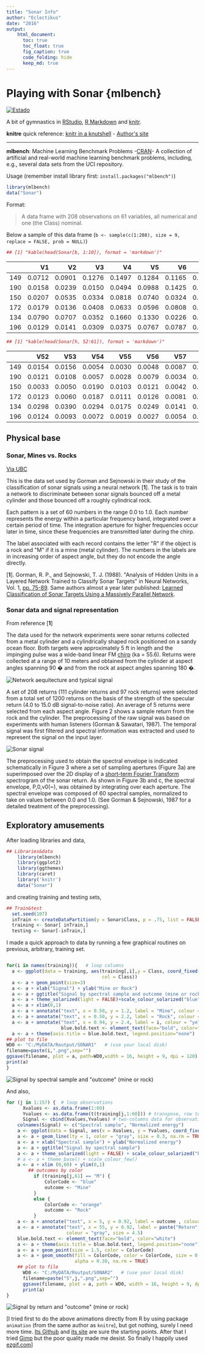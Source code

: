 ```yaml
---
title: "Sonar Info"
author: "Eclectikus"
date: "2016"
output:
    html_document:
      toc: true
      toc_float: true
      fig_caption: true
      code_folding: hide
      keep_md: true
---
```


# Playing with Sonar {mlbench}

[![Estado](https://img.shields.io/badge/Status-For%20reference-lightgrey.svg?style=for-the-badge&logo=appveyor)](https://github.com/Eclectikus/playingsonar)

A bit of gymnastics in [RStudio](https://www.rstudio.com/), [R Markdown](http://rmarkdown.rstudio.com/) and [knitr](https://cran.r-project.org/web/packages/knitr/index.html).

**knitre** quick reference: [knitr in a knutshell](http://kbroman.org/knitr_knutshell/) - [Author's site](http://yihui.name/knitr/)

---

**mlbench**: Machine Learning Benchmark Problems -[CRAN](https://cran.r-project.org/web/packages/mlbench/index.html)- A collection of artificial and real-world machine learning benchmark problems, including, e.g., several data sets from the UCI repository.

Usage (remember install library first: `install.packages("mlbench")`)

``` r
library(mlbench)
data("Sonar")
```

Format:

> A data frame with 208 observations on 61 variables, all numerical and one (the Class) nominal.

Below a sample of this data frame (`b <- sample(c(1:208), size = 9, replace = FALSE, prob = NULL)`)

``` r
## [1] "kable(head(Sonar[b, 1:10]), format = 'markdown')"
```

|    |     V1|     V2|     V3|     V4|     V5|     V6|     V7|     V8|     V9|    V10|
|:---|------:|------:|------:|------:|------:|------:|------:|------:|------:|------:|
|149 | 0.0712| 0.0901| 0.1276| 0.1497| 0.1284| 0.1165| 0.1285| 0.1684| 0.1830| 0.2127|
|190 | 0.0158| 0.0239| 0.0150| 0.0494| 0.0988| 0.1425| 0.1463| 0.1219| 0.1697| 0.1923|
|150 | 0.0207| 0.0535| 0.0334| 0.0818| 0.0740| 0.0324| 0.0918| 0.1070| 0.1553| 0.1234|
|172 | 0.0179| 0.0136| 0.0408| 0.0633| 0.0596| 0.0808| 0.2090| 0.3465| 0.5276| 0.5965|
|134 | 0.0790| 0.0707| 0.0352| 0.1660| 0.1330| 0.0226| 0.0771| 0.2678| 0.5664| 0.6609|
|196 | 0.0129| 0.0141| 0.0309| 0.0375| 0.0767| 0.0787| 0.0662| 0.1108| 0.1777| 0.2245|

``` r
## [1] "kable(head(Sonar[h, 52:61]), format = 'markdown')"
```



|    |    V52|    V53|    V54|    V55|    V56|    V57|    V58|    V59|    V60|Class |
|:---|------:|------:|------:|------:|------:|------:|------:|------:|------:|:-----|
|149 | 0.0154| 0.0156| 0.0054| 0.0030| 0.0048| 0.0087| 0.0101| 0.0095| 0.0068|M     |
|190 | 0.0121| 0.0108| 0.0057| 0.0028| 0.0079| 0.0034| 0.0046| 0.0022| 0.0021|M     |
|150 | 0.0033| 0.0050| 0.0190| 0.0103| 0.0121| 0.0042| 0.0090| 0.0070| 0.0099|M     |
|172 | 0.0123| 0.0060| 0.0187| 0.0111| 0.0126| 0.0081| 0.0155| 0.0160| 0.0085|M     |
|134 | 0.0298| 0.0390| 0.0294| 0.0175| 0.0249| 0.0141| 0.0073| 0.0025| 0.0101|M     |
|196 | 0.0124| 0.0093| 0.0072| 0.0019| 0.0027| 0.0054| 0.0017| 0.0024| 0.0029|M     |

## Physical base

### Sonar, Mines vs. Rocks
[Via UBC](http://ugrad.stat.ubc.ca/R/library/mlbench/html/Sonar.html)

This is the data set used by Gorman and Sejnowski in their study of the classification of sonar signals using a neural network [**1**]. The task is to train a network to discriminate between sonar signals bounced off a metal cylinder and those bounced off a roughly cylindrical rock.

Each pattern is a set of 60 numbers in the range 0.0 to 1.0. Each number represents the energy within a particular frequency band, integrated over a certain period of time. The integration aperture for higher frequencies occur later in time, since these frequencies are transmitted later during the chirp.

The label associated with each record contains the letter "R" if the object is a rock and "M" if it is a mine (metal cylinder). The numbers in the labels are in increasing order of aspect angle, but they do not encode the angle directly.

[**1**]. Gorman, R. P., and Sejnowski, T. J. (1988). "Analysis of Hidden Units in a Layered Network Trained to Classify Sonar Targets" in Neural Networks, Vol. 1, [pp. 75-89](http://citeseerx.ist.psu.edu/viewdoc/download?doi=10.1.1.299.8959&rep=rep1&type=pdf). Same authors almost a year later published: [Learned Classification of Sonar Targets Using a Massively Parallel Network](https://papers.cnl.salk.edu/PDFs/Learned%20Classification%20of%20Sonar%20Targets%20Using%20a%20Massively%20Parallel%20Network%201988-3231.pdf).



### Sonar data and signal representation
From reference [**1**]

The data used for the network experiments were sonar returns collected from a metal cylinder and a cylindrically shaped rock positioned on a sandy ocean floor. Both targets were approximately 5 ft in length and the impinging pulse was a wide-band linear FM [chirp](https://en.wikipedia.org/wiki/Chirp) (ka = 55.6). Returns were collected at a range of 10 meters and obtained from the cylinder at aspect angles spanning 90 � and from the rock at aspect angles spanning 180 �.

![Network aequitecture and typical signal](https://raw.githubusercontent.com/Eclectikus/playingsonar/master/Figures/PhysicsSchemw.png)

A set of 208 returns (111 cylinder returns and 97 rock returns) were selected from a total set of 1200 returns on the basis of the strength of the specular return (4.0 to 15.0 dB signal-to-noise ratio). An average of 5 returns were selected from each aspect angle. Figure 2 shows a sample return from the rock and the cylinder. The preprocessing of the raw signal was based on experiments with human listeners (Gorman & Sawatari, 1987). The temporal signal was first filtered and spectral information was extracted and used to represent the signal on the input layer.

![Sonar signal](https://raw.githubusercontent.com/Eclectikus/playingsonar/master/Figures/SonarSignal.png)

The preprocessing used to obtain the spectral envelope is indicated schematically in Figure 3 where a set of sampling apertures (Figure 3a) are superimposed over the 2D display of a [short-term Fourier Transform](https://en.wikipedia.org/wiki/Short-time_Fourier_transform) spectrogram of the sonar return. As shown in Figure 3b and c, the spectral envelope, P,0,v0(~), was obtained by integrating over each aperture. The spectral envelope was composed of 60 spectral samples, normalized to take on values between 0.0 and 1.0. (See Gorman & Sejnowski, 1987 for a detailed treatment of the preprocessing).

## Exploratory amusements

After loading libraries and data,

```r
## Libraries&data
    library(mlbench)
    library(ggplot2)
    library(ggthemes)
    library(caret)
    library('knitr')
    data("Sonar")
```

and creating training and testing sets,

```r
## Train&test
  set.seed(107)
  inTrain <- createDataPartition(y = Sonar$Class, p = .75, list = FALSE)
  training <- Sonar[ inTrain,]
  testing <- Sonar[-inTrain,]
```

I made a quick approach to data by running a few graphical routines on previous, arbitrary, training set. 

```r

for(i in names(training)){   # loop columns
  a <- ggplot(data = training, aes(training[,i],y = Class, coord_fixed(),
                                   col = Class))
  a <- a + geom_point(size=3)
  a <- a + xlab("Signal") + ylab("Mine or Rock") 
  a <- a + ggtitle("Signal by spectral sample and outcome (mine or rock)")
  a <- a + theme_solarized(light = FALSE)+scale_colour_solarized("blue")
  a <- a + xlim(0,1)
  a <- a + annotate("text", x = 0.50, y = 1.2, label = "Mine", colour = "white")
  a <- a + annotate("text", x = 0.50, y = 2.2, label = "Rock", colour = "white")
  a <- a + annotate("text", x = 0.94, y = 2.4, label = i, colour = "yellow", size = 7.5)
                    blue.bold.text <- element_text(face="bold", color="white")
  a <- a + theme(axis.title = blue.bold.text, legend.position="none")
## plot to file
WD0 <- "C:/MyDATA/Routput/SONAR1"   # (use your local disk)
filename=paste(i,".png",sep="")
ggsave(filename, plot = a, path=WD0,width = 16, height = 9, dpi = 120)
print(a)
}
```

![*Signal by spectral sample and "outcome" (mine or rock)*](https://raw.githubusercontent.com/Eclectikus/playingsonar/master/Figures/Sonar1_1200xVia_ezgif.com.gif)

And also,

```r
for (j in 1:157) {  # loop observations
      Xvalues <- as.data.frame(1:60)
      Yvalues <- as.data.frame(t(training[j,1:60])) # transpose, row to column
      Signal <- cbind(Xvalues,Yvalues) # two-columns data for observation 'j'
    colnames(Signal) <- c("Spectral sample", "Normalized energy")
    a <- ggplot(data = Signal, aes(x = Xvalues, y = Yvalues, coord_fixed()))
    a <- a + geom_line(lty = 1, color = "gray", size = 0.3, na.rm = TRUE)
    a <- a + xlab("Spectral sample") + ylab("Normalized energy") 
    a <- a + ggtitle("Signal by spectral sample")
    a <- a + theme_solarized(light = FALSE) + scale_colour_solarized("blue")
    # a <- a + theme_base() + scale_colour_few()
    a <- a + xlim (0,60) + ylim(0,1)
        ## outcomes by color
          if (training[j,61] == "M") {
              ColorCode <- "blue"
              outcome <- "Mine"
          }
          else {
              ColorCode <- "orange"
              outcome <- "Rock"
          }
    a <- a + annotate("text", x = 5, y = 0.92, label = outcome , colour = ColorCode, size = 5.4)
    a <- a + annotate("text", x = 55, y = 0.92, label = paste("Return", j),
                      colour = "gray", size = 4.5)
    blue.bold.text <- element_text(face="bold", color="white")
    a <- a + theme(axis.title = blue.bold.text, legend.position="none")
    a <- a + geom_point(size = 1.5, color = ColorCode)
    a <- a + geom_smooth(fill = ColorCode, color = ColorCode, size = 0.75,
                         alpha = 0.30, na.rm = TRUE)
    ## plot to file
      WD0 <- "C:/MyDATA/Routput/SONAR2"   # (use your local disk)
      filename=paste("S",j,".png",sep="")
      ggsave(filename, plot = a, path = WD0, width = 16, height = 9, dpi = 120)
      print(a)
}
```

![*Signal by return and "outcome" (mine or rock)*](https://github.com/Eclectikus/playingsonar/blob/master/Figures/Sonar2_1200xVia_ezgif.com.gif?raw=true)

[I tried first to do the above animations directly from R by using package `animation` (from the same author as `knitre`), but got nothing, surely I need more time. [Its Github](https://github.com/yihui/animation) and [its site](http://yihui.name/animation/) are sure the starting points. After that I tried [Gimp](https://www.gimp.org/) but the poor quality made me desist. So finally I happily used [ezgif.com](http://ezgif.com/)]